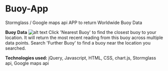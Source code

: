 # Buoy-App
Stormglass / Google maps api APP to return Worldwide Buoy Data

<b>Buoy Data</b>
![alt text](https://c2.staticflickr.com/2/1915/44194944555_6842950d22_b.jpg)
Click 'Nearest Buoy' to find the closest buoy to your location. It will return the most recent reading from this buoy across 
multiple data points. Search 'Further Buoy' to find a buoy near the location you searched. 

<b>Technologies used:</b>
jQuery, Javascript, HTML, CSS, chart.js, Stormglass api, Google maps api

